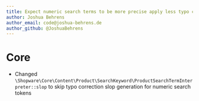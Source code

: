 ```yaml
---
title: Expect numeric search terms to be more precise apply less typo correction
author: Joshua Behrens
author_email: code@joshua-behrens.de
author_github: @JoshuaBehrens
---
```

# Core
* Changed `\Shopware\Core\Content\Product\SearchKeyword\ProductSearchTermInterpreter::slop` to skip typo correction slop generation for numeric search tokens

